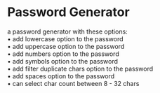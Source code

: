 # Password Generator
a password generator with these options:<br/>
• add lowercase option to the password<br/>
• add uppercase option to the password<br/>
• add numbers option to the password<br/>
• add symbols option to the password<br/>
• add filter duplicate chars option to the password<br/>
• add spaces option to the password<br/>
• can select char count between 8 - 32 chars

